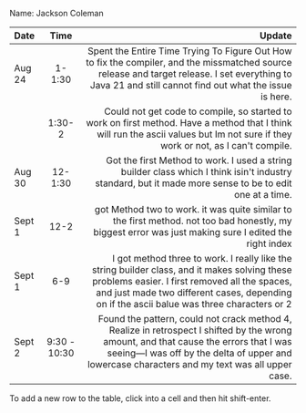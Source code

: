 Name: Jackson Coleman

| Date   |     Time     |                                                                                                                                                                                                                                       Update |
|:-------|:------------:|---------------------------------------------------------------------------------------------------------------------------------------------------------------------------------------------------------------------------------------------:|
| Aug 24 |    1-1:30    |                                     Spent the Entire Time Trying To Figure Out How to fix the compiler, and the missmatched source release and target release. I set everything to Java 21 and still cannot find out what the issue is here. |
|        |    1:30-2    |                                                             Could not get code to compile, so started to work on first method. Have a method that I think will run the ascii values but Im not sure if they work or not, as I can't compile. |
| Aug 30 |   12-1:30    |                                                                                      Got the first Method to work. I used a string builder class which I think isin't industry standard, but it made more sense to be to edit one at a time. |
| Sept 1 |     12-2     |                                                                                       got Method two to work. it was quite similar to the first method. not too bad honestly, my biggest error was just making sure I edited the right index |
| Sept 1 |     6-9      | I got method three to work. I really like the string builder class, and it makes solving these problems easier. I first removed all the spaces, and just made two different cases, depending on if the ascii balue was three characters or 2 |
| Sept 2 | 9:30 - 10:30 |       Found the pattern, could not crack method 4, Realize in retrospect I shifted by the wrong amount, and that cause the errors that I was seeing—I was off by the delta of upper and lowercase characters and my text was all upper case. |
 

To add a new row to the table, click into a cell and then hit shift-enter.